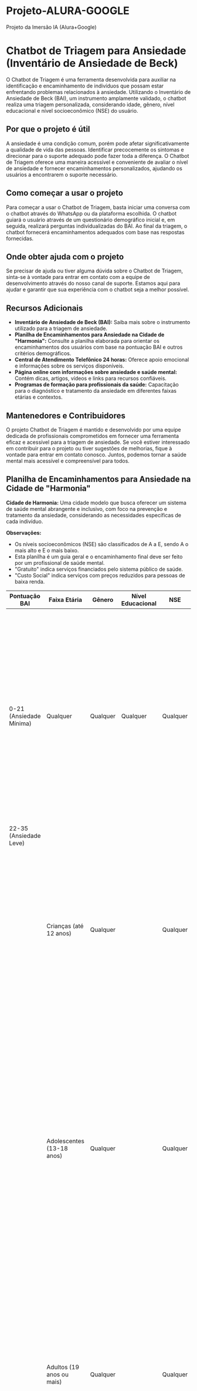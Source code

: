 # Projeto-ALURA-GOOGLE
Projeto da Imersão IA (Alura+Google)

# Chatbot de Triagem para Ansiedade (Inventário de Ansiedade de Beck)

O Chatbot de Triagem é uma ferramenta desenvolvida para auxiliar na identificação e encaminhamento de indivíduos que possam estar enfrentando problemas relacionados à ansiedade. Utilizando o Inventário de Ansiedade de Beck (BAI), um instrumento amplamente validado, o chatbot realiza uma triagem personalizada, considerando idade, gênero, nível educacional e nível socioeconômico (NSE) do usuário.

## Por que o projeto é útil

A ansiedade é uma condição comum, porém pode afetar significativamente a qualidade de vida das pessoas. Identificar precocemente os sintomas e direcionar para o suporte adequado pode fazer toda a diferença. O Chatbot de Triagem oferece uma maneira acessível e conveniente de avaliar o nível de ansiedade e fornecer encaminhamentos personalizados, ajudando os usuários a encontrarem o suporte necessário.

## Como começar a usar o projeto

Para começar a usar o Chatbot de Triagem, basta iniciar uma conversa com o chatbot através do WhatsApp ou da plataforma escolhida. O chatbot guiará o usuário através de um questionário demográfico inicial e, em seguida, realizará perguntas individualizadas do BAI. Ao final da triagem, o chatbot fornecerá encaminhamentos adequados com base nas respostas fornecidas.

## Onde obter ajuda com o projeto

Se precisar de ajuda ou tiver alguma dúvida sobre o Chatbot de Triagem, sinta-se à vontade para entrar em contato com a equipe de desenvolvimento através do nosso canal de suporte. Estamos aqui para ajudar e garantir que sua experiência com o chatbot seja a melhor possível.

## Recursos Adicionais

- **Inventário de Ansiedade de Beck (BAI):** Saiba mais sobre o instrumento utilizado para a triagem de ansiedade.
- **Planilha de Encaminhamentos para Ansiedade na Cidade de "Harmonia":** Consulte a planilha elaborada para orientar os encaminhamentos dos usuários com base na pontuação BAI e outros critérios demográficos.
- **Central de Atendimento Telefônico 24 horas:** Oferece apoio emocional e informações sobre os serviços disponíveis.
- **Página online com informações sobre ansiedade e saúde mental:** Contém dicas, artigos, vídeos e links para recursos confiáveis.
- **Programas de formação para profissionais da saúde:** Capacitação para o diagnóstico e tratamento da ansiedade em diferentes faixas etárias e contextos.

## Mantenedores e Contribuidores

O projeto Chatbot de Triagem é mantido e desenvolvido por uma equipe dedicada de profissionais comprometidos em fornecer uma ferramenta eficaz e acessível para a triagem de ansiedade. Se você estiver interessado em contribuir para o projeto ou tiver sugestões de melhorias, fique à vontade para entrar em contato conosco. Juntos, podemos tornar a saúde mental mais acessível e compreensível para todos.

## Planilha de Encaminhamentos para Ansiedade na Cidade de "Harmonia"

**Cidade de Harmonia:** Uma cidade modelo que busca oferecer um sistema de saúde mental abrangente e inclusivo, com foco na prevenção e tratamento da ansiedade, considerando as necessidades específicas de cada indivíduo.

**Observações:**

- Os níveis socioeconômicos (NSE) são classificados de A a E, sendo A o mais alto e E o mais baixo.
- Esta planilha é um guia geral e o encaminhamento final deve ser feito por um profissional de saúde mental.
- "Gratuito" indica serviços financiados pelo sistema público de saúde.
- "Custo Social" indica serviços com preços reduzidos para pessoas de baixa renda.

| Pontuação BAI | Faixa Etária | Gênero | Nível Educacional | NSE | Encaminhamento Sugerido | Observações |
| --- | --- | --- | --- | --- | --- | --- |
| 0-21 (Ansiedade Mínima) | Qualquer | Qualquer | Qualquer | Qualquer | - Grupos de apoio: Encontros semanais gratuitos em diferentes regiões da cidade, com foco em bem-estar, mindfulness e gerenciamento do estresse.- Aplicativos de Meditação: Acesso gratuito a aplicativo com meditações guiadas e exercícios de respiração.- Programas de Bem-Estar: Oficinas gratuitas em centros comunitários com temas como yoga, Tai Chi Chuan e alimentação consciente. | - Incentivar hábitos saudáveis e desenvolvimento de resiliência.- Monitorar os níveis de ansiedade e reavaliar se necessário. |
| 22-35 (Ansiedade Leve) |  |  |  |  |  |  |
|  | Crianças (até 12 anos) | Qualquer |  | Qualquer | - Ludoterapia: Sessões individuais ou em grupo com psicólogos especializados em atendimento infantil (Gratuito).- Arteterapia: Oficinas de expressão artística em grupo, com custo social para NSE D e E.- Escolas: Implementação de programas de educação emocional e mindfulness nas escolas. | - Abordagem lúdica e criativa para lidar com a ansiedade.- Envolvimento da família no processo terapêutico. |
|  | Adolescentes (13-18 anos) | Qualquer |  | Qualquer | - Grupos de apoio para adolescentes: Encontros semanais gratuitos com foco em questões típicas da adolescência, como ansiedade social e pressão escolar.- Terapia Cognitivo-Comportamental (TCC) individual: Disponível em Unidades Básicas de Saúde (UBS) e Centros de Atenção Psicossocial (CAPS) - Gratuito.- Programas de orientação vocacional e profissional: Gratuitos em escolas e centros comunitários, auxiliando na tomada de decisões e redução da ansiedade relacionada ao futuro. | - Abordagem que leva em consideração os desafios específicos da adolescência.- Incentivo à participação ativa dos jovens em seu tratamento. |
|  | Adultos (19 anos ou mais) | Qualquer |  | Qualquer | - TCC em grupo: Oferecido em UBS e CAPS - Gratuito.- Psicoterapia individual (diversas abordagens): Disponível em UBS e CAPS (Gratuito), com opção de custo social em clínicas particulares para NSE D e E.- Programas de mindfulness para adultos: Oferecidos em centros comunitários e online, com custo social para NSE D e E. | - Oferecer diferentes opções de tratamento de acordo com as preferências do paciente.- Flexibilizar horários de atendimento para facilitar o acesso. |
| 36-63 (Ansiedade Moderada) | Qualquer | Qualquer | Qualquer | Qualquer | - Avaliação detalhada com psicólogo ou psiquiatra: Disponível em UBS e CAPS (Gratuito).- TCC individual: Gratuito em UBS e CAPS, com opção de custo social em clínicas particulares para NSE D e E.- Uso de medicação para ansiedade: Prescrição e acompanhamento por psiquiatra em UBS e CAPS (Gratuito). | - Combinação de terapia e medicação, se necessário.- Acompanhamento regular para avaliar a efetividade do tratamento. |
| Acima de 63 (Ansiedade Grave) | Qualquer | Qualquer | Qualquer | Qualquer | - Avaliação e acompanhamento prioritário com psiquiatra: Disponível em CAPS (Gratuito).- TCC individual: Gratuito em CAPS, com opção de custo social em clínicas particulares para NSE D e E.- Terapia em grupo: Oferecida em CAPS (Gratuito).- Uso de medicação para ansiedade: Prescrição e acompanhamento por psiquiatra em CAPS (Gratuito).- Internação psiquiátrica: Disponível em casos de crise aguda ou risco de suicídio (Gratuito). | - Abordagem multidisciplinar com foco na estabilização dos sintomas e melhora da qualidade de vida.- Apoio familiar e social durante o tratamento. |

**Recursos Adicionais:**

- **Central de Atendimento Telefônico 24 horas:** Oferece apoio emocional e informações sobre os serviços disponíveis.
- **Página online com informações sobre ansiedade e saúde mental:** Contém dicas, artigos, vídeos e links para recursos confiáveis.
- **Programas de formação para profissionais da saúde:** Capacitação para o diagnóstico e tratamento da ansiedade em diferentes faixas etárias e contextos.

A cidade de "Harmonia" busca oferecer um sistema de saúde mental acolhedor, acessível e que atenda às necessidades de todos os seus cidadãos.
